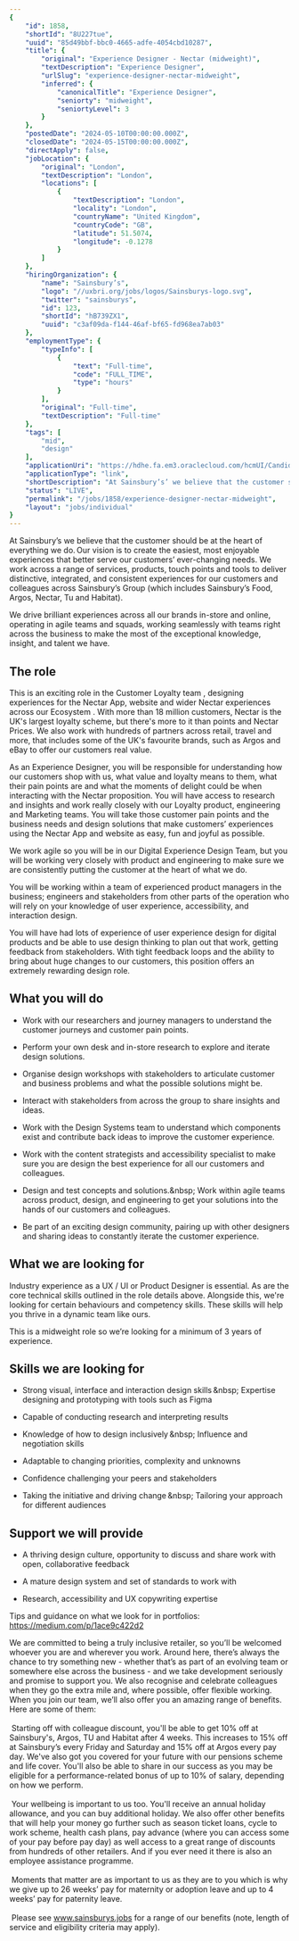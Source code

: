 ```yaml
---
{
	"id": 1858,
	"shortId": "8U227tue",
	"uuid": "85d49bbf-bbc0-4665-adfe-4054cbd10287",
	"title": {
		"original": "Experience Designer - Nectar (midweight)",
		"textDescription": "Experience Designer",
		"urlSlug": "experience-designer-nectar-midweight",
		"inferred": {
			"canonicalTitle": "Experience Designer",
			"seniorty": "midweight",
			"seniortyLevel": 3
		}
	},
	"postedDate": "2024-05-10T00:00:00.000Z",
	"closedDate": "2024-05-15T00:00:00.000Z",
	"directApply": false,
	"jobLocation": {
		"original": "London",
		"textDescription": "London",
		"locations": [
			{
				"textDescription": "London",
				"locality": "London",
				"countryName": "United Kingdom",
				"countryCode": "GB",
				"latitude": 51.5074,
				"longitude": -0.1278
			}
		]
	},
	"hiringOrganization": {
		"name": "Sainsbury’s",
		"logo": "//uxbri.org/jobs/logos/Sainsburys-logo.svg",
		"twitter": "sainsburys",
		"id": 123,
		"shortId": "hB739ZX1",
		"uuid": "c3af09da-f144-46af-bf65-fd968ea7ab03"
	},
	"employmentType": {
		"typeInfo": [
			{
				"text": "Full-time",
				"code": "FULL_TIME",
				"type": "hours"
			}
		],
		"original": "Full-time",
		"textDescription": "Full-time"
	},
	"tags": [
		"mid",
		"design"
	],
	"applicationUri": "https://hdhe.fa.em3.oraclecloud.com/hcmUI/CandidateExperience/en/sites/CX/requisitions/preview/234122/apply/email?mode=location&utm_medium=third+party&utm_source=indeed_free",
	"applicationType": "link",
	"shortDescription": "At Sainsbury’s’ we believe that the customer should be at the heart of everything we do. Our vision is to create the easiest, most enjoyable experiences that better serve our customers’ ever-changing",
	"status": "LIVE",
	"permalink": "/jobs/1858/experience-designer-nectar-midweight",
	"layout": "jobs/individual"
}
---
```

<p>At Sainsbury’s we believe that the customer should be at the heart of everything we do. Our vision is to create the easiest, most enjoyable experiences that better serve our customers’ ever-changing needs. We work across a range of services, products, touch points and tools to deliver distinctive, integrated, and consistent experiences for our customers and colleagues across Sainsbury’s Group (which includes Sainsbury’s Food, Argos, Nectar, Tu and Habitat).</p><p>We drive brilliant experiences across all our brands in-store and online, operating in agile teams and squads, working seamlessly with teams right across the business to make the most of the exceptional knowledge, insight, and talent we have.</p><h2>The role</h2><p>This is an exciting role in the Customer Loyalty team , designing experiences for the Nectar App, website and wider Nectar experiences across our Ecosystem . With more than 18 million customers, Nectar is the UK's largest loyalty scheme, but there's more to it than points and Nectar Prices. We also work with hundreds of partners across retail, travel and more, that includes some of the UK's favourite brands, such as Argos and eBay to offer our customers real value.</p><p>As an Experience Designer, you will be responsible for understanding how our customers shop with us, what value and loyalty means to them, what their pain points are and what the moments of delight could be when interacting with the Nectar proposition. You will have access to research and insights and work really closely with our Loyalty product, engineering and Marketing teams. You will take those customer pain points and the business needs and design solutions that make customers’ experiences using the Nectar App and website as easy, fun and joyful as possible.</p><p>We work agile so you will be in our Digital Experience Design Team, but you will be working very closely with product and engineering to make sure we are consistently putting the customer at the heart of what we do.</p><p>You will be working within a team of experienced product managers in the business; engineers and stakeholders from other parts of the operation who will rely on your knowledge of user experience, accessibility, and interaction design.</p><p>You will have had lots of experience of user experience design for digital products and be able to use design thinking to plan out that work, getting feedback from stakeholders. With tight feedback loops and the ability to bring about huge changes to our customers, this position offers an extremely rewarding design role.</p><h2>What you will do</h2><ul><li><p>Work with our researchers and journey managers to understand the customer journeys and customer pain points.</p></li><li><p>Perform your own desk and in-store research to explore and iterate design solutions.</p></li><li><p>Organise design workshops with stakeholders to articulate customer and business problems and what the possible solutions might be.</p></li><li><p>Interact with stakeholders from across the group to share insights and ideas.</p></li><li><p>Work with the Design Systems team to understand which components exist and contribute back ideas to improve the customer experience.</p></li><li><p>Work with the content strategists and accessibility specialist to make sure you are design the best experience for all our customers and colleagues.</p></li><li><p>Design and test concepts and solutions.&amp;nbsp; Work within agile teams across product, design, and engineering to get your solutions into the hands of our customers and colleagues.</p></li><li><p>Be part of an exciting design community, pairing up with other designers and sharing ideas to constantly iterate the customer experience.</p></li></ul><h2>What we are looking for</h2><p>Industry experience as a UX / UI or Product Designer is essential. As are the core technical skills outlined in the role details above. Alongside this, we're looking for certain behaviours and competency skills. These skills will help you thrive in a dynamic team like ours.</p><p>This is a midweight role so we’re looking for a minimum of 3 years of experience.</p><h2>Skills we are looking for</h2><ul><li><p>Strong visual, interface and interaction design skills &amp;nbsp; Expertise designing and prototyping with tools such as Figma </p></li><li><p>Capable of conducting research and interpreting results </p></li><li><p>Knowledge of how to design inclusively &amp;nbsp; Influence and negotiation skills </p></li><li><p>Adaptable to changing priorities, complexity and unknowns </p></li><li><p>Confidence challenging your peers and stakeholders </p></li><li><p>Taking the initiative and driving change &amp;nbsp; Tailoring your approach for different audiences </p></li></ul><h2>Support we will provide</h2><ul><li><p>A thriving design culture, opportunity to discuss and share work with open, collaborative feedback</p></li><li><p>A mature design system and set of standards to work with</p></li><li><p>Research, accessibility and UX copywriting expertise</p></li></ul><p>Tips and guidance on what we look for in portfolios: <a target="_blank" rel="noopener noreferrer nofollow" href="https://medium.com/p/1ace9c422d2">https://medium.com/p/1ace9c422d2</a></p><p>We are committed to being a truly inclusive retailer, so you’ll be welcomed whoever you are and wherever you work. Around here, there’s always the chance to try something new&nbsp;-&nbsp;whether that’s as part of an evolving team or somewhere else across the business - and we take development seriously and promise to support you. We also recognise and celebrate colleagues when they go the extra mile and, where possible, offer flexible working. When you join our team, we’ll also offer you an amazing range of benefits. Here are some of them:<br>&nbsp;<br>&nbsp;Starting off with colleague discount, you'll be able to get 10% off at Sainsbury's, Argos, TU and Habitat after 4 weeks. This increases to 15% off at Sainsbury’s every Friday and Saturday and 15% off at Argos every pay day. We've also got you covered for your future with our pensions scheme and life cover. You'll also be able to share in our success as you may be eligible for a performance-related bonus of up to 10% of salary, depending on how we perform. &nbsp;<br>&nbsp;<br>&nbsp;Your wellbeing is important to us too. You'll receive an annual holiday allowance, and you can buy additional holiday. We also offer other benefits that will help your money go further such as season ticket loans, cycle to work scheme, health cash plans, pay advance (where you can access some of your pay before pay day) as well access to a great range of discounts from hundreds of other retailers. And if you ever need it there is also an employee assistance programme.<br>&nbsp;<br>&nbsp;Moments that matter are as important to us as they are to you which is why we give up to 26 weeks’ pay for maternity or adoption leave and up to 4 weeks’ pay for paternity leave.&nbsp;<br>&nbsp;<br>&nbsp;Please see <a target="_blank" rel="noopener noreferrer nofollow" href="http://www.sainsburys.jobs">www.sainsburys.jobs</a> for a range of our benefits (note, length of service and eligibility criteria may apply).</p>
